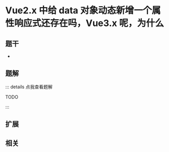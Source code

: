 # Vue2.x 中给 data 对象动态新增一个属性响应式还存在吗，Vue3.x 呢，为什么


## 题干

- 



## 题解

::: details 点我查看题解

  TODO

:::



## 扩展



## 相关
